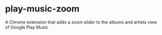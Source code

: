play-music-zoom
===============

A Chrome extension that adds a zoom slider to the albums and artists view of Google Play Music
